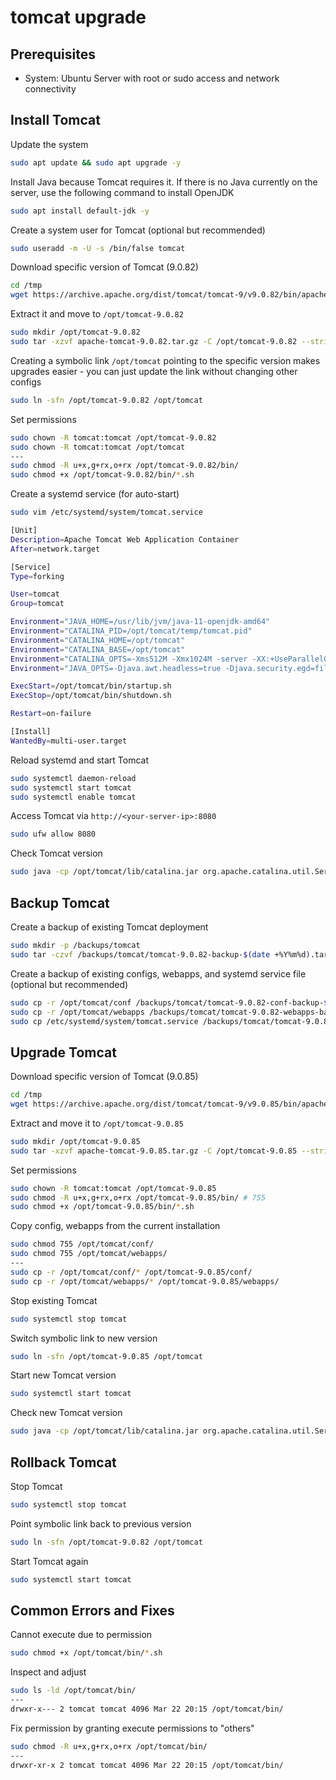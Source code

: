 # tomcat upgrade

## Prerequisites

- System: Ubuntu Server with root or sudo access and network connectivity

## Install Tomcat

Update the system

```bash
sudo apt update && sudo apt upgrade -y
```

Install Java because Tomcat requires it. If there is no Java currently on the server, use the following command to install OpenJDK

```bash
sudo apt install default-jdk -y
```

Create a system user for Tomcat (optional but recommended)

```bash
sudo useradd -m -U -s /bin/false tomcat
```

Download specific version of Tomcat (9.0.82)

```bash
cd /tmp
wget https://archive.apache.org/dist/tomcat/tomcat-9/v9.0.82/bin/apache-tomcat-9.0.82.tar.gz
```

Extract it and move to `/opt/tomcat-9.0.82`

```bash
sudo mkdir /opt/tomcat-9.0.82
sudo tar -xzvf apache-tomcat-9.0.82.tar.gz -C /opt/tomcat-9.0.82 --strip-components=1
```

Creating a symbolic link `/opt/tomcat` pointing to the specific version makes upgrades easier - you can just update the link without changing other configs

```bash
sudo ln -sfn /opt/tomcat-9.0.82 /opt/tomcat
```

Set permissions

```bash
sudo chown -R tomcat:tomcat /opt/tomcat-9.0.82
sudo chown -R tomcat:tomcat /opt/tomcat
---
sudo chmod -R u+x,g+rx,o+rx /opt/tomcat-9.0.82/bin/
sudo chmod +x /opt/tomcat-9.0.82/bin/*.sh
```

Create a systemd service (for auto-start)

```bash
sudo vim /etc/systemd/system/tomcat.service
```

```bash
[Unit]
Description=Apache Tomcat Web Application Container
After=network.target

[Service]
Type=forking

User=tomcat
Group=tomcat

Environment="JAVA_HOME=/usr/lib/jvm/java-11-openjdk-amd64"
Environment="CATALINA_PID=/opt/tomcat/temp/tomcat.pid"
Environment="CATALINA_HOME=/opt/tomcat"
Environment="CATALINA_BASE=/opt/tomcat"
Environment="CATALINA_OPTS=-Xms512M -Xmx1024M -server -XX:+UseParallelGC"
Environment="JAVA_OPTS=-Djava.awt.headless=true -Djava.security.egd=file:/dev/./urandom"

ExecStart=/opt/tomcat/bin/startup.sh
ExecStop=/opt/tomcat/bin/shutdown.sh

Restart=on-failure

[Install]
WantedBy=multi-user.target
```

Reload systemd and start Tomcat

```bash
sudo systemctl daemon-reload
sudo systemctl start tomcat
sudo systemctl enable tomcat
```

Access Tomcat via `http://<your-server-ip>:8080`

```bash
sudo ufw allow 8080
```

Check Tomcat version

```bash
sudo java -cp /opt/tomcat/lib/catalina.jar org.apache.catalina.util.ServerInfo
```

## Backup Tomcat

Create a backup of existing Tomcat deployment

```bash
sudo mkdir -p /backups/tomcat
sudo tar -czvf /backups/tomcat/tomcat-9.0.82-backup-$(date +%Y%m%d).tar.gz /opt/tomcat-9.0.82
```

Create a backup of existing configs, webapps, and systemd service file (optional but recommended)

```bash
sudo cp -r /opt/tomcat/conf /backups/tomcat/tomcat-9.0.82-conf-backup-$(date +%Y%m%d)
sudo cp -r /opt/tomcat/webapps /backups/tomcat/tomcat-9.0.82-webapps-backup-$(date +%Y%m%d)
sudo cp /etc/systemd/system/tomcat.service /backups/tomcat/tomcat-9.0.82-tomcat.service-backup-$(date +%Y%m%d)
```

## Upgrade Tomcat

Download specific version of Tomcat (9.0.85)

```bash
cd /tmp
wget https://archive.apache.org/dist/tomcat/tomcat-9/v9.0.85/bin/apache-tomcat-9.0.85.tar.gz
```

Extract and move it to `/opt/tomcat-9.0.85`

```bash
sudo mkdir /opt/tomcat-9.0.85
sudo tar -xzvf apache-tomcat-9.0.85.tar.gz -C /opt/tomcat-9.0.85 --strip-components=1
```

Set permissions

```bash
sudo chown -R tomcat:tomcat /opt/tomcat-9.0.85
sudo chmod -R u+x,g+rx,o+rx /opt/tomcat-9.0.85/bin/ # 755
sudo chmod +x /opt/tomcat-9.0.85/bin/*.sh
```

Copy config, webapps from the current installation

```bash
sudo chmod 755 /opt/tomcat/conf/
sudo chmod 755 /opt/tomcat/webapps/
---
sudo cp -r /opt/tomcat/conf/* /opt/tomcat-9.0.85/conf/
sudo cp -r /opt/tomcat/webapps/* /opt/tomcat-9.0.85/webapps/
```

Stop existing Tomcat

```bash
sudo systemctl stop tomcat
```

Switch symbolic link to new version

```bash
sudo ln -sfn /opt/tomcat-9.0.85 /opt/tomcat
```

Start new Tomcat version

```bash
sudo systemctl start tomcat
```

Check new Tomcat version

```bash
sudo java -cp /opt/tomcat/lib/catalina.jar org.apache.catalina.util.ServerInfo
```

## Rollback Tomcat

Stop Tomcat

```bash
sudo systemctl stop tomcat
```

Point symbolic link back to previous version

```bash
sudo ln -sfn /opt/tomcat-9.0.82 /opt/tomcat
```

Start Tomcat again

```bash
sudo systemctl start tomcat
```

## Common Errors and Fixes

Cannot execute due to permission

```bash
sudo chmod +x /opt/tomcat/bin/*.sh
```

Inspect and adjust

```bash
sudo ls -ld /opt/tomcat/bin/
---
drwxr-x--- 2 tomcat tomcat 4096 Mar 22 20:15 /opt/tomcat/bin/
```

Fix permission by granting execute permissions to "others"

```bash
sudo chmod -R u+x,g+rx,o+rx /opt/tomcat/bin/
---
drwxr-xr-x 2 tomcat tomcat 4096 Mar 22 20:15 /opt/tomcat/bin/
```
